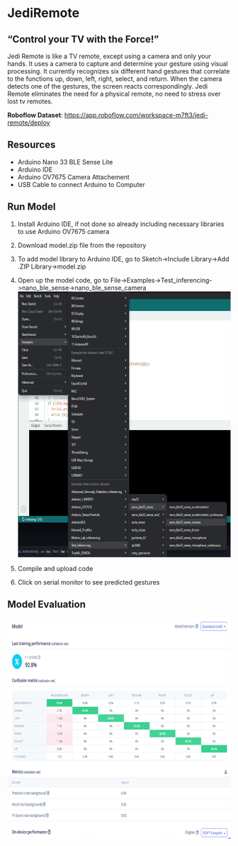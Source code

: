 # JediRemote
## “Control your TV with the Force!”

Jedi Remote is like a TV remote, except using a camera and only your hands. It uses a camera to capture and determine your gesture using visual processing. It currently recognizes six different hand gestures that correlate to the functions up, down, left, right, select, and return. When the camera detects one of the gestures, the screen reacts correspondingly. Jedi Remote eliminates the need for a physical remote, no need to stress over lost tv remotes.

__Roboflow Dataset__: https://app.roboflow.com/workspace-m7ft3/jedi-remote/deploy

## Resources
* Arduino Nano 33 BLE Sense Lite
* Arduino IDE
* Arduino OV7675 Camera Attachement
* USB Cable to connect Arduino to Computer

## Run Model
1) Install Arduino IDE, if not done so already including necessary libraries to use Arduino OV7675 camera
2) Download model.zip file from the repository
3) To add model library to Arduino IDE, go to Sketch->Include Library->Add .ZIP Library->model.zip
4) Open up the model code, go to File->Examples->Test_inferencing->nano_ble_sense->nano_ble_sense_camera
   <img src="https://github.com/vxw8/JediRemote/blob/main/Screenshot%202024-05-29%20223350.png" width="600" height="600">

5) Compile and upload code
6) Click on serial monitor to see predicted gestures

## Model Evaluation
<img src="https://github.com/vxw8/JediRemote/blob/main/image.png" width="700" height="500">
